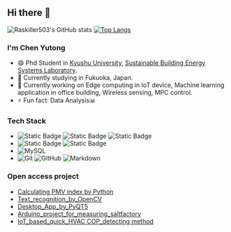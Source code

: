 ## Hi there 👋
![Raskiller503's GitHub stats](https://github-readme-stats.vercel.app/api?username=Raskiller503&show_icons=true&theme=radical&count_private=true)
[![Top Langs](https://github-readme-stats.vercel.app/api/top-langs/?username=Raskiller503)](https://github.com/anuraghazra/github-readme-stats)
<!--
**Raskiller503/Raskiller503** is a ✨ _special_ ✨ repository because its `README.md` (this file) appears on your GitHub profile.

Here are some ideas to get you started:

- 🔭 I’m currently working on ...
- 🌱 I’m currently learning ...
- 👯 I’m looking to collaborate on ...
- 🤔 I’m looking for help with ...
- 💬 Ask me about ...
- 📫 How to reach me: ...
- 😄 Pronouns: ...
- ⚡ Fun fact: ...
-->

### I'm Chen Yutong

- 😄 Phd Student in [Kyushu University](https://www.kyushu-u.ac.jp/en/), [Sustainable Building Energy Systems Laboratory](https://energy.arch.kyushu-u.ac.jp/index.html).
- 🌱 Currently studying in Fukuoka, Japan.
- 🔭 Currently working on Edge computing in IoT device, Machine learning application in office building, Wireless sensing, MPC control. 
- ⚡ Fun fact: Data Analysis📊
### Tech Stack
- ![Static Badge](https://img.shields.io/badge/python3-yello) ![Static Badge](https://img.shields.io/badge/linux-blue) ![Static Badge](https://img.shields.io/badge/C%2B%2B-8A2BE2)
- ![Static Badge](https://img.shields.io/badge/REST%20API-red) ![Static Badge](https://img.shields.io/badge/HTML-teal)
- ![MySQL](https://img.shields.io/badge/-MySQL-333333?style=flat&logo=mysql) 
- ![Git](https://img.shields.io/badge/-Git-333333?style=flat&logo=git)
![GitHub](https://img.shields.io/badge/-GitHub-333333?style=flat&logo=github)
![Markdown](https://img.shields.io/badge/-Markdown-333333?style=flat&logo=markdown)
### Open access project
- [Calculating PMV index by Python](https://github.com/Raskiller503/Thermal-comfort-tool-)
- [Text_recognition_by_OpenCV](https://github.com/Raskiller503/ImageRecognition-AC-pannel-_-OpenCV)
- [Desktop_App_by_PyQT5](https://github.com/Raskiller503/Pyqt5-DesktopGUI)
- [Arduino_project_for_measuring_saltfactory](https://github.com/Raskiller503/SaltProcessMetrics)
- [IoT_based_quick_HVAC COP_detecting method](https://github.com/Raskiller503/HVAC-IoT-Performance-Monitor)



